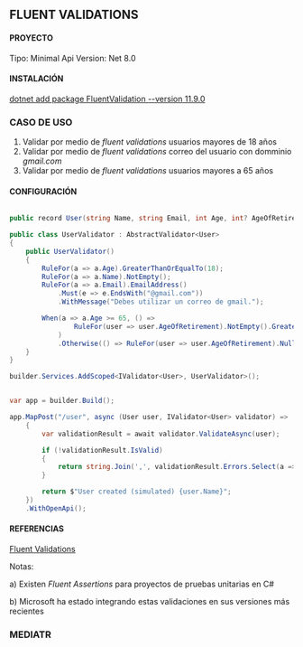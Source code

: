 ## FLUENT VALIDATIONS

#### PROYECTO
Tipo: Minimal Api
Version: Net 8.0

#### INSTALACIÓN
[dotnet add package FluentValidation --version 11.9.0](https://www.nuget.org/packages/FluentValidation/)

### CASO DE USO
1. Validar por medio de _fluent validations_ usuarios mayores de 18 años 
2. Validar por medio de _fluent validations_ correo del usuario con domminio _gmail.com_
3. Validar por medio de _fluent validations_ usuarios mayores a 65 años
   
#### CONFIGURACIÓN

```csharp

public record User(string Name, string Email, int Age, int? AgeOfRetirement);

public class UserValidator : AbstractValidator<User>
{
    public UserValidator()
    {
        RuleFor(a => a.Age).GreaterThanOrEqualTo(18);
        RuleFor(a => a.Name).NotEmpty();
        RuleFor(a => a.Email).EmailAddress()
            .Must(e => e.EndsWith("@gmail.com"))
            .WithMessage("Debes utilizar un correo de gmail.");

        When(a => a.Age >= 65, () =>
                RuleFor(user => user.AgeOfRetirement).NotEmpty().GreaterThanOrEqualTo(65)
            )
            .Otherwise(() => RuleFor(user => user.AgeOfRetirement).Null());
    }
}

```



```csharp
builder.Services.AddScoped<IValidator<User>, UserValidator>();


var app = builder.Build();

app.MapPost("/user", async (User user, IValidator<User> validator) =>
    {
        var validationResult = await validator.ValidateAsync(user);

        if (!validationResult.IsValid)
        {
            return string.Join(',', validationResult.Errors.Select(a => a.ErrorMessage));
        }

        return $"User created (simulated) {user.Name}";
    })
    .WithOpenApi();
```


#### REFERENCIAS
[Fluent Validations](https://docs.fluentvalidation.net/en/latest/)


Notas:

a) Existen _Fluent Assertions_ para proyectos de pruebas unitarias en C#

b) Microsoft ha estado integrando estas validaciones en sus versiones más recientes


### MEDIATR

